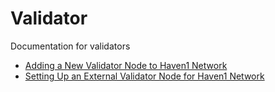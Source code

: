 # Validator

Documentation for validators

- [Adding a New Validator Node to Haven1 Network](./docs/validator-activities/add-new-validator.md)
- [Setting Up an External Validator Node for Haven1 Network](./docs/external-validator.md)
